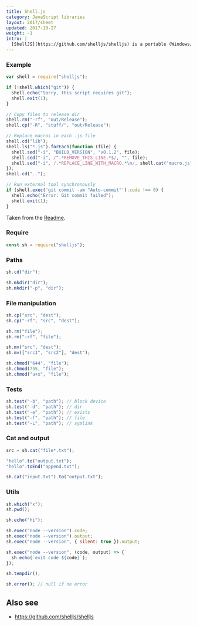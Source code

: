 ```yaml
---
title: Shell.js
category: JavaScript libraries
layout: 2017/sheet
updated: 2017-10-27
weight: -1
intro: |
  [ShellJS](https://github.com/shelljs/shelljs) is a portable (Windows/Linux/OS X) implementation of Unix shell commands on top of the Node.js API.
---
```


### Example

```js
var shell = require("shelljs");
```

```js
if (!shell.which("git")) {
  shell.echo("Sorry, this script requires git");
  shell.exit(1);
}
```

```js
// Copy files to release dir
shell.rm("-rf", "out/Release");
shell.cp("-R", "stuff/", "out/Release");
```

```js
// Replace macros in each .js file
shell.cd("lib");
shell.ls("*.js").forEach(function (file) {
  shell.sed("-i", "BUILD_VERSION", "v0.1.2", file);
  shell.sed("-i", /^.*REMOVE_THIS_LINE.*$/, "", file);
  shell.sed("-i", /.*REPLACE_LINE_WITH_MACRO.*\n/, shell.cat("macro.js"), file);
});
shell.cd("..");
```

```js
// Run external tool synchronously
if (shell.exec('git commit -am "Auto-commit"').code !== 0) {
  shell.echo("Error: Git commit failed");
  shell.exit(1);
}
```

Taken from the [Readme](https://github.com/shelljs/shelljs).

### Require

```js
const sh = require("shelljs");
```

### Paths

```js
sh.cd("dir");
```

```js
sh.mkdir("dir");
sh.mkdir("-p", "dir");
```

### File manipulation

```js
sh.cp("src", "dest");
sh.cp("-rf", "src", "dest");
```

```js
sh.rm("file");
sh.rm("-rf", "file");
```

```js
sh.mv("src", "dest");
sh.mv(["src1", "src2"], "dest");
```

```js
sh.chmod("644", "file");
sh.chmod(755, "file");
sh.chmod("u+x", "file");
```

### Tests

```js
sh.test("-b", "path"); // block device
sh.test("-d", "path"); // dir
sh.test("-e", "path"); // exists
sh.test("-f", "path"); // file
sh.test("-L", "path"); // symlink
```

### Cat and output

```js
src = sh.cat("file*.txt");
```

```js
"hello".to("output.txt");
"hello".toEnd("append.txt");
```

```js
sh.cat("input.txt").to("output.txt");
```

### Utils

```js
sh.which("x");
sh.pwd();
```

```js
sh.echo("hi");
```

```js
sh.exec("node --version").code;
sh.exec("node --version").output;
sh.exec("node --version", { silent: true }).output;
```

```js
sh.exec("node --version", (code, output) => {
  sh.echo(`exit code ${code}`);
});
```

```js
sh.tempdir();
```

```js
sh.error(); // null if no error
```

## Also see

- <https://github.com/shelljs/shelljs>
